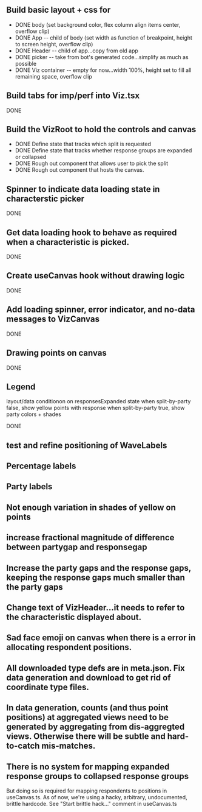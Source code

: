 ## Build basic layout + css for

- DONE body (set background color, flex column align items center, overflow clip)
- DONE App -- child of body (set width as function of breakpoint, height to screen height, overflow clip)
- DONE Header -- child of app...copy from old app
- DONE picker -- take from bot's generated code...simplify as much as possible
- DONE Viz container -- empty for now...width 100%, height set to fill all remaining space, overflow clip

## Build tabs for imp/perf into Viz.tsx

DONE

## Build the VizRoot to hold the controls and canvas

- DONE Define state that tracks which split is requested
- DONE Define state that tracks whether response groups are expanded or collapsed
- DONE Rough out component that allows user to pick the split
- DONE Rough out component that hosts the canvas.

## Spinner to indicate data loading state in characterstic picker

DONE

## Get data loading hook to behave as required when a characteristic is picked.

DONE

## Create useCanvas hook without drawing logic

DONE

## Add loading spinner, error indicator, and no-data messages to VizCanvas

DONE

## Drawing points on canvas

DONE

## Legend

layout/data conditionon on responsesExpanded state
when split-by-party false, show yellow points with response
when split-by-party true, show party colors + shades

DONE

## test and refine positioning of WaveLabels

## Percentage labels

## Party labels

## Not enough variation in shades of yellow on points

## increase fractional magnitude of difference between partygap and responsegap

## Increase the party gaps and the response gaps, keeping the response gaps much smaller than the party gaps

## Change text of VizHeader...it needs to refer to the characteristic displayed about.

## Sad face emoji on canvas when there is a error in allocating respondent positions.

## All downloaded type defs are in meta.json. Fix data generation and download to get rid of coordinate type files.

## In data generation, counts (and thus point positions) at aggregated views need to be generated by aggregating from dis-aggregted views. Otherwise there will be subtle and hard-to-catch mis-matches.

## There is no system for mapping expanded response groups to collapsed response groups

But doing so is required for mapping respondents to positions in useCanvas.ts. As of now, we're using a hacky, arbitrary, undocumented, brittle hardcode. See "Start brittle hack..." comment in useCanvas.ts
